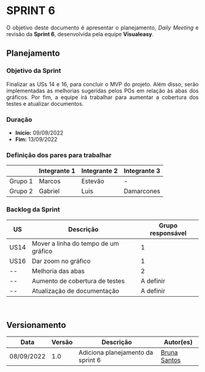 # SPRINT 6

<p align = "justify">O objetivo deste documento é apresentar o planejamento, <i>Daily Meeting</i> e revisão da <b>Sprint 6</b>, desenvolvida pela equipe <b>Visualeasy</b>.</p>


## Planejamento

### Objetivo da Sprint

<p align = "justify">Finalizar as USs 14 e 16, para concluir o MVP do projeto. Além disso, serão implementadas as melhorias sugeridas pelos POs em relação às abas dos gráficos. Por fim, a equipe irá trabalhar para aumentar a cobertura dos testes e atualizar documentos.</p>


### Duração

+ <b>Início:</b> 09/09/2022
+ <b>Fim:</b> 13/09/2022

### Definição dos pares para trabalhar

| |Integrante 1|Integrante 2|Integrante 3|
|-|------------|------------|------------|
|Grupo 1|Marcos|Estevão|-|
|Grupo 2|Gabriel|Luis|Damarcones|

### Backlog da Sprint

|US|Descrição|Grupo responsável|
|--|---------|-----------------|
|US14|Mover a linha do tempo de um gráfico|1|
|US16|Dar zoom no gráfico|1|
|--|Melhoria das abas|2|
|--|Aumento de cobertura de testes|A definir|
|--|Atualização de documentação|A definir|

<br>


<!-- ## <i>Daily Meeting</i>


<p align = "justify"><i>Daily Meeting</i> de 12 de setembro de 2022 (Segunda-feira).</p>



<br>

<p align = "justify"><i>Daily Meeting</i> de 13 de setembro de 2022 (Terça-feira).</p>



<br>

<p align = "justify"><i>Daily Meeting</i> de 14 de setembro de 2022 (Quarta-feira).</p>



<br> -->



<!-- ## Revisão

### O que foi concluído nessa Sprint?

<p align = "justify"></p>


### Aspectos da Sprint

#### Aspectos positivos

+ <p align = "justify"></p>

+ <p align = "justify"></p>


#### Problemas/soluções

+ <p align = "justify"></p>

    + <p align = "justify"></p>

+ <p align = "justify"></p>


### O que vem a seguir?

<p align = "justify"></p>

<br> -->


## Versionamento

| Data | Versão | Descrição | Autor(es) |
|------|--------|-----------|-----------|
|08/09/2022|1.0 |Adiciona planejamento da sprint 6|[Bruna Santos](https://github.com/brunaalmeidasantos)|